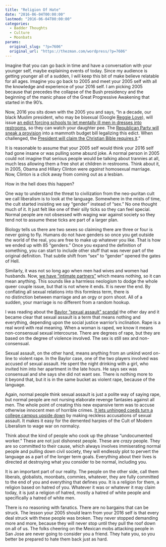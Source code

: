 ```yaml
---
title: "Religion Of Hate"
date: "2016-06-04T00:00:00"
lastmod: "2016-06-04T00:00:00"
categories:
  - Badder Thoughts
  - Culture
  - Moonbats
params:
  original_slug: "?p=7606"
  original_url: "https://thezman.com/wordpress/?p=7606"
---
```


Imagine that you can go back in time and have a conversation with your
younger self, maybe explaining events of today. Since my audience is
getting younger all of a sudden, I will keep this bit of make believe
relatable for all ages. Imagine you go back to 2005 and meet your 2005
self with all the knowledge and experience of your 2016 self. I am
picking 2005 because that precedes the collapse of the Bush presidency
and the beginning of the manic phase of the Great Progressive Awakening
that started in the 90’s.

Now, 2016 you sits down with the 2005 you and says, “In a decade, our
black Muslim president, who may be bisexual (Google [Reggie
Love](https://www.google.com/search?q=reggie+love&oq=reggie+love&aqs=chrome..69i57.1727j0j7&sourceid=chrome&es_sm=93&ie=UTF-8)),
will issue [an edict forcing schools to let mentally ill men in dresses
into
restrooms](http://abc13.com/politics/us-gives-directive-to-schools-on-transgender-bathroom-access/1336183/),
so they can watch your daughter pee. The [Republican Party will sneak a
provision](https://www.conservativereview.com/commentary/2016/05/gop-house-codifies-obamas-transgenderism-into-spending-bill)
into a mammoth budget bill legalizing this edict. When challenged, the
[President will claim the Christian Bible requires
it](https://www.lifesitenews.com/news/obama-transgender-bathroom-policy-is-based-on-the-golden-rule).”

It is reasonable to assume that your 2005 self would think your 2016
self had gone insane or was pulling some absurd joke. A normal person in
2005 could not imagine that serious people would be talking about
trannies at all, much less allowing them a free shot at children in
restrooms. Think about it, in 2005, Obama and Hillary Clinton were
*against* homosexual marriage. Now, Clinton is a click away from coming
out as a lesbian.

How in the hell does this happen?

One way to understand the threat to civilization from the neo-puritan
cult we call liberalism is to look at the language. Somewhere in the
mists of time, the cult started insisting we say “gender” instead of
“sex.” No one thought much of it. It just felt like one of their silly
ticks so they can feel special. Normal people are not obsessed with
waging war against society so they tend not to assume these ticks are
part of a larger plan.

Biology tells us there are two sexes so claiming there are three or four
is never going to fly. Humans do not have genders so once you get
outside the world of the real, you are free to make up whatever you
like. That is how we ended up with 85 “genders.” Once you expand the
definition of something, you can start to include other stuff that was
never part of the original definition. That subtle shift from “sex” to
“gender” opened the gates of Hell.

Similarly, it was not so long ago when men had wives and women had
husbands. Now, [we have “intimate
partners”](http://marginalrevolution.com/marginalrevolution/2016/06/intimate-partner-violence-in-the-great-recession-2.html#comments)
which means nothing, so it can mean anything. This sounds like a
harmless neologism to dodge the whole queer couple issue, but that is
not where it ends. It is never the end. By conflating all sexual
relations into this formless term, there is no distinction between
marriage and an orgy or porn shoot. All of a sudden, your marriage is no
different from a random hookup.

I was reading about the [Baylor “sexual assault”
scandal](http://www.si.com/college-football/2016/05/26/baylor-art-briles-sexual-assault-ken-starr)
the other day and it became clear that sexual assault is a term that
means nothing and everything, depending upon the social justice
warrior’s inclination. Rape is a real word with real meaning. When a
woman is raped, we know it means non-consensual sexual intercourse.
There are degrees of rape, but they are based on the degree of violence
involved. The sex is still sex and non-consensual.

Sexual assault, on the other hand, means anything from an unkind word
on-line to violent rape. In the Baylor case, one of the two players
involved was accused of sexual assault. He spent the night drinking with
a girl, who invited him into her apartment in the late hours. He says
sex was consensual and she says she did not want sex. There is nothing
more to it beyond that, but it is in the same bucket as violent rape,
because of the language.

Again, normal people think sexual assault is just a polite way of saying
rape, but normal people are not nursing elaborate revenge fantasies
against all men. The whole point of creating this new expansive term was
to accuse otherwise innocent men of horrible crimes. [It lets unhinged
coeds turn a college campus upside
down](http://gotnews.com/breaking-wedding-photos-of-jackiecoakley-uva-rape-hoax/)
by making reckless accusations of sexual assault. It makes it easy for
the demented harpies of the Cult of Modern Liberalism to wage war on
normalcy.

Think about the kind of people who cook up the phrase “undocumented
worker.” These are not just dishonest people. These are *crazy* people.
They are so committed to their cause, which always involves immiserating
normal people and pulling down civil society, they will endlessly plot
to pervert the language as a part of the longer term goals. Everything
about their lives is directed at destroying what you consider to be
normal, including you.

It is an important part of our reality. The people on the other side,
call them liberals, globalists, moonbats, commies, whatever, they are
fully committed to the end of you and everything that defines you. It is
a religion for them, a religion based on hatred of you. Whatever it was
or whatever it may claim today, it is just a religion of hatred, mostly
a hatred of white people and specifically a hatred of white men.

There is no reasoning with fanatics. There are no bargains that can be
struck. The lesson your 2005 should learn from your 2016 self is that
every deal struck with these people was broken. They never stopped
demanding more and more, because they will never stop until they pull
the roof down on all of us. The folks cheering on the Mexican mobs
attacking people in San Jose are never going to consider you a friend.
They hate you, so you better be prepared to hate them back just as hard.

